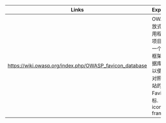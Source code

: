 |Links|Explanation|
|---|-----|
|https://wiki.owasp.org/index.php/OWASP_favicon_database|OWASP (开放式Web应用程序安全项目) 维护着一个常见的框架图标数据库，你可以使用它来对照目标网站的 Favicon 图标. <br> icon, framework|
